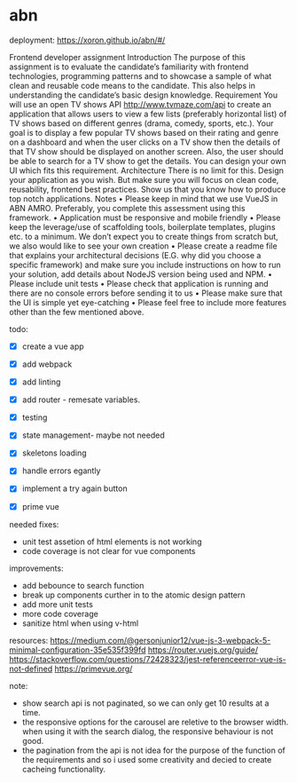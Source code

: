 # abn

deployment: https://xoron.github.io/abn/#/

Frontend developer assignment
Introduction
The purpose of this assignment is to evaluate the candidate’s familiarity with frontend technologies,
programming patterns and to showcase a sample of what clean and reusable code means to the candidate.
This also helps in understanding the candidate’s basic design knowledge.
Requirement
You will use an open TV shows API http://www.tvmaze.com/api to create an application that allows users
to view a few lists (preferably horizontal list) of TV shows based on different genres (drama, comedy,
sports, etc.).
Your goal is to display a few popular TV shows based on their rating and genre on a dashboard and when
the user clicks on a TV show then the details of that TV show should be displayed on another screen. Also,
the user should be able to search for a TV show to get the details. You can design your own UI which fits
this requirement.
Architecture
There is no limit for this. Design your application as you wish. But make sure you will focus on clean code,
reusability, frontend best practices. Show us that you know how to produce top notch applications.
Notes
• Please keep in mind that we use VueJS in ABN AMRO. Preferably, you complete this assessment
using this framework.
• Application must be responsive and mobile friendly
• Please keep the leverage/use of scaffolding tools, boilerplate templates,
plugins etc. to a minimum. We don’t expect you to create things from scratch but, we also would
like to see your own creation
• Please create a readme file that explains your architectural decisions (E.G. why did you choose a
specific framework) and make sure you include instructions on how to run your solution, add
details about NodeJS version being used and NPM. • Please include unit tests
• Please check that application is running and there are no console errors before sending it to us
• Please make sure that the UI is simple yet eye-catching
• Please feel free to include more features other than the few mentioned above.

todo:
- [x] create a vue app
- [x] add webpack
- [x] add linting
- [x] add router - remesate variables.
- [x] testing 
- [x] state management- maybe not needed 
- [x] skeletons loading
- [x] handle errors egantly
- [x] implement a try again button
- [x] prime vue


needed fixes:
- unit test assetion of html elements is not working
- code coverage is not clear for vue components


improvements:

- add bebounce to search function
- break up components curther in to the atomic design pattern
- add more unit tests
- more code coverage
- sanitize html when using v-html


resources: 
https://medium.com/@gersonjunior12/vue-js-3-webpack-5-minimal-configuration-35e535f399fd
https://router.vuejs.org/guide/
https://stackoverflow.com/questions/72428323/jest-referenceerror-vue-is-not-defined
https://primevue.org/

note:
- show search api is not paginated, so we can only get 10 results at a time.
- the responsive options for the carousel are reletive to the browser width. when using it with the search dialog, the responsive behaviour is not good.
- the pagination from the api is not idea for the purpose of the function of the requirements and so i used some creativity and decied to create cacheing functionality.